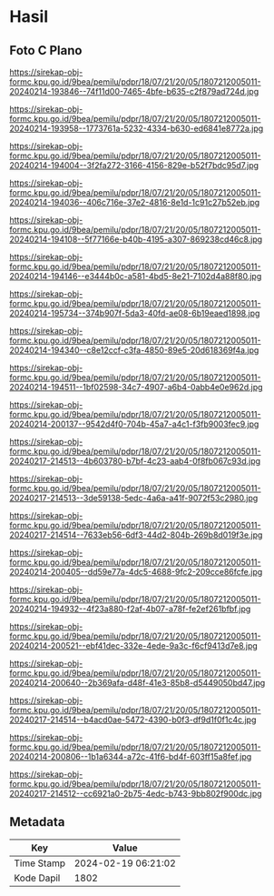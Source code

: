 # Hasil

## Foto C Plano

https://sirekap-obj-formc.kpu.go.id/9bea/pemilu/pdpr/18/07/21/20/05/1807212005011-20240214-193846--74f11d00-7465-4bfe-b635-c2f879ad724d.jpg

https://sirekap-obj-formc.kpu.go.id/9bea/pemilu/pdpr/18/07/21/20/05/1807212005011-20240214-193958--1773761a-5232-4334-b630-ed6841e8772a.jpg

https://sirekap-obj-formc.kpu.go.id/9bea/pemilu/pdpr/18/07/21/20/05/1807212005011-20240214-194004--3f2fa272-3166-4156-829e-b52f7bdc95d7.jpg

https://sirekap-obj-formc.kpu.go.id/9bea/pemilu/pdpr/18/07/21/20/05/1807212005011-20240214-194036--406c716e-37e2-4816-8e1d-1c91c27b52eb.jpg

https://sirekap-obj-formc.kpu.go.id/9bea/pemilu/pdpr/18/07/21/20/05/1807212005011-20240214-194108--5f77166e-b40b-4195-a307-869238cd46c8.jpg

https://sirekap-obj-formc.kpu.go.id/9bea/pemilu/pdpr/18/07/21/20/05/1807212005011-20240214-194146--e3444b0c-a581-4bd5-8e21-7102d4a88f80.jpg

https://sirekap-obj-formc.kpu.go.id/9bea/pemilu/pdpr/18/07/21/20/05/1807212005011-20240214-195734--374b907f-5da3-40fd-ae08-6b19eaed1898.jpg

https://sirekap-obj-formc.kpu.go.id/9bea/pemilu/pdpr/18/07/21/20/05/1807212005011-20240214-194340--c8e12ccf-c3fa-4850-89e5-20d618369f4a.jpg

https://sirekap-obj-formc.kpu.go.id/9bea/pemilu/pdpr/18/07/21/20/05/1807212005011-20240214-194511--1bf02598-34c7-4907-a6b4-0abb4e0e962d.jpg

https://sirekap-obj-formc.kpu.go.id/9bea/pemilu/pdpr/18/07/21/20/05/1807212005011-20240214-200137--9542d4f0-704b-45a7-a4c1-f3fb9003fec9.jpg

https://sirekap-obj-formc.kpu.go.id/9bea/pemilu/pdpr/18/07/21/20/05/1807212005011-20240217-214513--4b603780-b7bf-4c23-aab4-0f8fb067c93d.jpg

https://sirekap-obj-formc.kpu.go.id/9bea/pemilu/pdpr/18/07/21/20/05/1807212005011-20240217-214513--3de59138-5edc-4a6a-a41f-9072f53c2980.jpg

https://sirekap-obj-formc.kpu.go.id/9bea/pemilu/pdpr/18/07/21/20/05/1807212005011-20240217-214514--7633eb56-6df3-44d2-804b-269b8d019f3e.jpg

https://sirekap-obj-formc.kpu.go.id/9bea/pemilu/pdpr/18/07/21/20/05/1807212005011-20240214-200405--dd59e77a-4dc5-4688-9fc2-209cce86fcfe.jpg

https://sirekap-obj-formc.kpu.go.id/9bea/pemilu/pdpr/18/07/21/20/05/1807212005011-20240214-194932--4f23a880-f2af-4b07-a78f-fe2ef261bfbf.jpg

https://sirekap-obj-formc.kpu.go.id/9bea/pemilu/pdpr/18/07/21/20/05/1807212005011-20240214-200521--ebf41dec-332e-4ede-9a3c-f6cf9413d7e8.jpg

https://sirekap-obj-formc.kpu.go.id/9bea/pemilu/pdpr/18/07/21/20/05/1807212005011-20240214-200640--2b369afa-d48f-41e3-85b8-d5449050bd47.jpg

https://sirekap-obj-formc.kpu.go.id/9bea/pemilu/pdpr/18/07/21/20/05/1807212005011-20240217-214514--b4acd0ae-5472-4390-b0f3-df9d1f0f1c4c.jpg

https://sirekap-obj-formc.kpu.go.id/9bea/pemilu/pdpr/18/07/21/20/05/1807212005011-20240214-200806--1b1a6344-a72c-41f6-bd4f-603ff15a8fef.jpg

https://sirekap-obj-formc.kpu.go.id/9bea/pemilu/pdpr/18/07/21/20/05/1807212005011-20240217-214512--cc6921a0-2b75-4edc-b743-9bb802f900dc.jpg


## Metadata

| Key        | Value               |
| ---------- | ------------------- |
| Time Stamp | 2024-02-19 06:21:02 |
| Kode Dapil | 1802                |



